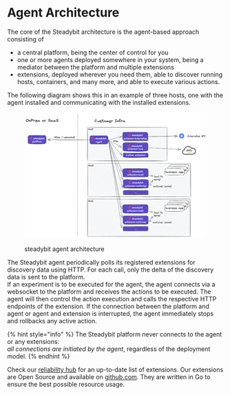 # Agent Architecture

The core of the Steadybit architecture is the agent-based approach consisting of

* a central platform, being the center of control for you
* one or more agents deployed somewhere in your system, being a mediator between the platform and multiple extensions
* extensions, deployed wherever you need them, able to discover running hosts, containers, and many more, and able to execute various actions.

The following diagram shows this in an example of three hosts, one with the agent installed and communicating with the installed extensions.

<figure><img src="../../.gitbook/assets/architecture-agent.png" alt=""><figcaption><p>steadybit agent architecture</p></figcaption></figure>



The Steadybit agent periodically polls its registered extensions for discovery data using HTTP. For each call, only the delta of the discovery data is sent to the platform.\
If an experiment is to be executed for the agent, the agent connects via a websocket to the platform and receives the actions to be executed. The agent will then control the action execution and calls the respective HTTP endpoints of the extension. If the connection between the platform and agent or agent and extension is interrupted, the agent immediately stops and rollbacks any active action.

{% hint style="info" %}
The Steadybit platform never connects to the agent or any extensions: \
_all connections are initiated by the agent_, regardless of the deployment model.
{% endhint %}

Check our [reliability hub](https://hub.steadybit.com/extensions) for an up-to-date list of extensions. Our extensions are Open Source and available on [github.com](https://github.com/steadybit). They are written in Go to ensure the best possible resource usage.
